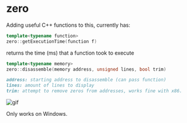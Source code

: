 # zero
Adding useful C++ functions to this, currently has:



```cpp
template<typename function>
zero::getExecutionTime(function f)
```
returns the time (ms) that a function took to execute

```cpp
template<typename memory>
zero::disassemble(memory address, unsigned lines, bool trim)
```
```md
address: starting address to disassemble (can pass function)
lines: amount of lines to display
trim: attempt to remove zeros from addresses, works fine with x86.
```
![gif](https://i.imgur.com/eaPbmc3.gif)

Only works on Windows.
